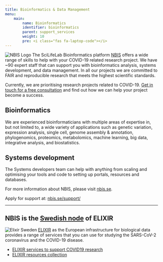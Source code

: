 ```yaml
---
title: Bioinformatics & Data Management
menu:
    main:
        name: Bioinformatics
        identifier: bioinformatics
        parent: support_services
        weight: 10
        pre: <i class="fas fa-laptop-code"></i>
---
```


![NBIS Logo](/img/logos/nbislogo-orange-txt.svg#floatright)
The SciLifeLab Bioinformatics platform [NBIS](https://nbis.se/) offers a wide range of skills to help with your COVID-19 related research project.
We have ~90 expert staff that can support you with bioinformatics analysis, systems development, and data management.
In all our projects we are committed to FAIR and reproducible research that meets the highest scientific standards.

Currently, we are prioritising research projects related to COVID-19.
[Get in touch for a free consultation](https://nbis.se/support/) and find out how we can help your project become a success.

## Bioinformatics

We are experienced bioinformaticians with multiple areas of expertise in, but not limited to, a wide variety of applications such as genetic variation, expression analysis, single cell, genome assembly & annotation, phylogenomics, proteomics, metabolomics, machine learning, big data, integrative analysis, and biostatistics.

## Systems development

The Systems developers team can help with anything from scaling and optimising your tools and code to setting up portals, resources and databases.

For more information about NBIS, please visit [nbis.se](https://nbis.se).

Apply for support at: [nbis.se/support/](https://nbis.se/support/)

---

## NBIS is the [Swedish node](https://elixir-europe.org/about-us/who-we-are/nodes/sweden) of ELIXIR

![Elixir Sweden](/img/logos/elixir-se-logo.png#floatright)
[ELIXIR](https://elixir-europe.org/) as the European infrastructure for biological data provides a range of services that you can use for studying the SARS-CoV-2 coronavirus and the COVID-19 disease.

* [ELIXIR services to support COVID19 research](https://elixir-europe.org/news/covid-19-support)
* [ELIXIR resources collection](https://elixir-europe.org/covid-19-resources)
